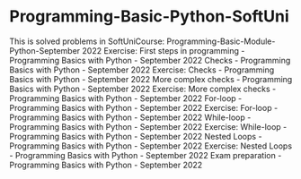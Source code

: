 # Programming-Basic-Python-SoftUni
This is solved problems in SoftUniCourse: Programming-Basic-Module-Python-September 2022
Exercise: First steps in programming - Programming Basics with Python - September 2022
Checks - Programming Basics with Python - September 2022
Exercise: Checks - Programming Basics with Python - September 2022
More complex checks - Programming Basics with Python - September 2022
Exercise: More complex checks - Programming Basics with Python - September 2022
For-loop - Programming Basics with Python - September 2022
Exercise: For-loop - Programming Basics with Python - September 2022
While-loop - Programming Basics with Python - September 2022
Exercise: While-loop - Programming Basics with Python - September 2022
Nested Loops - Programming Basics with Python - September 2022
Exercise: Nested Loops - Programming Basics with Python - September 2022
Exam preparation - Programming Basics with Python - September 2022

